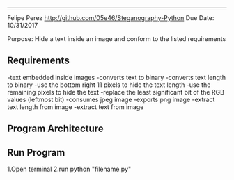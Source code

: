 
---------------------
Felipe Perez
http://github.com/05e46/Steganography-Python
Due Date: 10/31/2017

Purpose: Hide a text inside an image and conform to the listed requirements

Requirements
--------------
-text embedded inside images
-converts text to binary
-converts text length to binary
-use the bottom right 11 pixels to hide the text length
-use the remaining pixels to hide the text
-replace the least significant bit of the RGB values (leftmost bit)
-consumes jpeg image
-exports png image
-extract text length from image
-extract text from image

Program Architecture
---------------------


Run Program
-------------
1.Open terminal
2.run python "filename.py"
